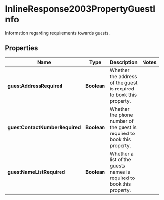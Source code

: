 

# InlineResponse2003PropertyGuestInfo

Information regarding requirements towards guests.

## Properties

Name | Type | Description | Notes
------------ | ------------- | ------------- | -------------
**guestAddressRequired** | **Boolean** | Whether the address of the guest is required to book this property. | 
**guestContactNumberRequired** | **Boolean** | Whether the phone number of the guest is required to book this property. | 
**guestNameListRequired** | **Boolean** | Whether a list of the guests names is required to book this property. | 



